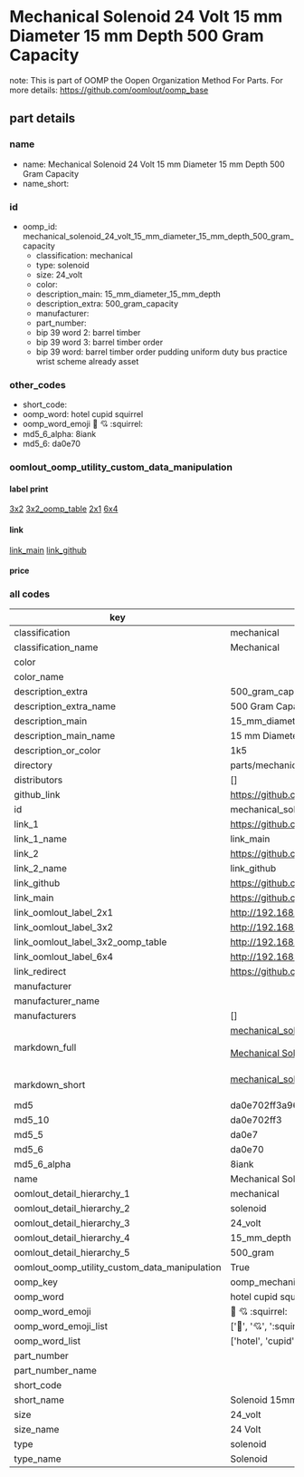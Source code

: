 # Mechanical Solenoid 24 Volt 15 mm Diameter 15 mm Depth 500 Gram Capacity  

note: This is part of OOMP the Oopen Organization Method For Parts. For more details: https://github.com/oomlout/oomp_base

##  part details
  







### name
* name: Mechanical Solenoid 24 Volt 15 mm Diameter 15 mm Depth 500 Gram Capacity
* name_short: 
### id
* oomp_id: mechanical_solenoid_24_volt_15_mm_diameter_15_mm_depth_500_gram_capacity
  * classification: mechanical
  * type: solenoid
  * size: 24_volt
  * color: 
  * description_main: 15_mm_diameter_15_mm_depth
  * description_extra: 500_gram_capacity
  * manufacturer: 
  * part_number: 
  * bip 39 word 2: barrel timber
  * bip 39 word 3: barrel timber order
  * bip 39 word: barrel timber order pudding uniform duty bus practice wrist scheme already asset

### other_codes
* short_code: 
* oomp_word: hotel cupid squirrel
* oomp_word_emoji :hotel: :cupid: :squirrel:
* md5_6_alpha: 8iank
* md5_6: da0e70






### oomlout_oomp_utility_custom_data_manipulation
#### label print
[3x2](http://192.168.1.245:1112/?label=oomp%208iank)
[3x2_oomp_table](http://192.168.1.108:1112/?label=oomp%208iank)
[2x1](http://192.168.1.242:1112/?label=oomp%208iank)
[6x4](http://192.168.1.55:1112/?label=oomp%208iank)    

#### link

[link_main](https://github.com/oomlout/oomlout_oomp_version_1_messy/tree/main/parts/mechanical_solenoid_24_volt_15_mm_diameter_15_mm_depth_500_gram_capacity) [link_github](https://github.com/oomlout/oomlout_oomp_version_1_messy/tree/main/parts/mechanical_solenoid_24_volt_15_mm_diameter_15_mm_depth_500_gram_capacity)                             

#### price







### all codes 
| key | value |  
| --- | --- |  
| classification | mechanical |  
| classification_name | Mechanical |  
| color |  |  
| color_name |  |  
| description_extra | 500_gram_capacity |  
| description_extra_name | 500 Gram Capacity |  
| description_main | 15_mm_diameter_15_mm_depth |  
| description_main_name | 15 mm Diameter 15 mm Depth |  
| description_or_color | 1k5 |  
| directory | parts/mechanical_solenoid_24_volt_15_mm_diameter_15_mm_depth_500_gram_capacity |  
| distributors | [] |  
| github_link | https://github.com/oomlout/oomlout_oomp_part_src/tree/main/parts/mechanical_solenoid_24_volt_15_mm_diameter_15_mm_depth_500_gram_capacity |  
| id | mechanical_solenoid_24_volt_15_mm_diameter_15_mm_depth_500_gram_capacity |  
| link_1 | https://github.com/oomlout/oomlout_oomp_version_1_messy/tree/main/parts/mechanical_solenoid_24_volt_15_mm_diameter_15_mm_depth_500_gram_capacity |  
| link_1_name | link_main |  
| link_2 | https://github.com/oomlout/oomlout_oomp_version_1_messy/tree/main/parts/mechanical_solenoid_24_volt_15_mm_diameter_15_mm_depth_500_gram_capacity |  
| link_2_name | link_github |  
| link_github | https://github.com/oomlout/oomlout_oomp_version_1_messy/tree/main/parts/mechanical_solenoid_24_volt_15_mm_diameter_15_mm_depth_500_gram_capacity |  
| link_main | https://github.com/oomlout/oomlout_oomp_version_1_messy/tree/main/parts/mechanical_solenoid_24_volt_15_mm_diameter_15_mm_depth_500_gram_capacity |  
| link_oomlout_label_2x1 | http://192.168.1.242:1112/?label=oomp%208iank |  
| link_oomlout_label_3x2 | http://192.168.1.245:1112/?label=oomp%208iank |  
| link_oomlout_label_3x2_oomp_table | http://192.168.1.108:1112/?label=oomp%208iank |  
| link_oomlout_label_6x4 | http://192.168.1.55:1112/?label=oomp%208iank |  
| link_redirect | https://github.com/oomlout/oomlout_oomp_version_1_messy/tree/main/parts/mechanical_solenoid_24_volt_15_mm_diameter_15_mm_depth_500_gram_capacity |  
| manufacturer |  |  
| manufacturer_name |  |  
| manufacturers | [] |  
| markdown_full | [mechanical_solenoid_24_volt_15_mm_diameter_15_mm_depth_500_gram_capacity](none)<br>[](none)<br>[Mechanical Solenoid 24 Volt 15 Mm Diameter 15 Mm Depth 500 Gram Capacity](none)<br><br> |  
| markdown_short | [mechanical_solenoid_24_volt_15_mm_diameter_15_mm_depth_500_gram_capacity](none)<br><br> |  
| md5 | da0e702ff3a963dd1276bad338788896 |  
| md5_10 | da0e702ff3 |  
| md5_5 | da0e7 |  
| md5_6 | da0e70 |  
| md5_6_alpha | 8iank |  
| name | Mechanical Solenoid 24 Volt 15 mm Diameter 15 mm Depth 500 Gram Capacity |  
| oomlout_detail_hierarchy_1 | mechanical |  
| oomlout_detail_hierarchy_2 | solenoid |  
| oomlout_detail_hierarchy_3 | 24_volt |  
| oomlout_detail_hierarchy_4 | 15_mm_depth |  
| oomlout_detail_hierarchy_5 | 500_gram |  
| oomlout_oomp_utility_custom_data_manipulation | True |  
| oomp_key | oomp_mechanical_solenoid_24_volt_15_mm_diameter_15_mm_depth_500_gram_capacity |  
| oomp_word | hotel cupid squirrel |  
| oomp_word_emoji | :hotel: :cupid: :squirrel: |  
| oomp_word_emoji_list | [':hotel:', ':cupid:', ':squirrel:'] |  
| oomp_word_list | ['hotel', 'cupid', 'squirrel'] |  
| part_number |  |  
| part_number_name |  |  
| short_code |  |  
| short_name | Solenoid 15mm x 15mm 0.5kg 24_volt |  
| size | 24_volt |  
| size_name | 24 Volt |  
| type | solenoid |  
| type_name | Solenoid |  
